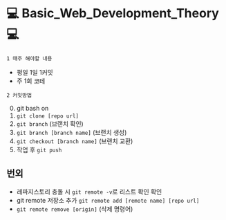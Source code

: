 # :computer: Basic_Web_Development_Theory :computer:

`1 매주 해야할 내용`

- 평일 1일 1커밋
-  주 1회 코테

`2 커밋방법`

0. git bash on
1. `git clone [repo url]`
2. `git branch` (브랜치 확인)
3. `git branch [branch name]` (브랜치 생성)
4. `git checkout [branch name]` (브랜치 교환)
5. 작업 후 `git push`

## 번외
- 레파지스토리 충돌 시 `git remote -v`로 리스트 확인 확인
- git remote 저장소 추가 `git remote add [remote name] [repo url]`
- `git remote remove [origin]` (삭제 명령어)